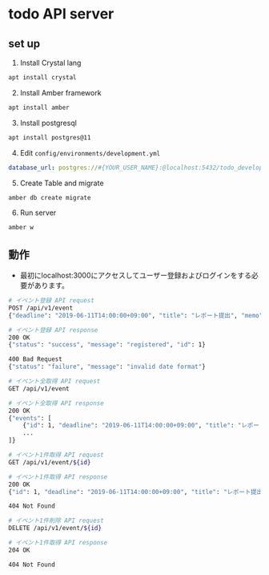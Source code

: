 # todo API server

## set up

1. Install Crystal lang

```bash
apt install crystal
```
2. Install Amber framework

```bash
apt install amber
```

3. Install postgresql
```bash
apt install postgres@11
```

4. Edit `config/environments/development.yml`
```yaml
database_url: postgres://#{YOUR_USER_NAME}:@localhost:5432/todo_development
```

5. Create Table and migrate
```bash
amber db create migrate
```
6. Run server
```bash
amber w
```

## 動作

- 最初にlocalhost:3000にアクセスしてユーザー登録およびログインをする必要があります。

```bash
# イベント登録 API request
POST /api/v1/event
{"deadline": "2019-06-11T14:00:00+09:00", "title": "レポート提出", "memo": ""}

# イベント登録 API response
200 OK
{"status": "success", "message": "registered", "id": 1}

400 Bad Request
{"status": "failure", "message": "invalid date format"}
```

```bash
# イベント全取得 API request
GET /api/v1/event

# イベント全取得 API response
200 OK
{"events": [
    {"id": 1, "deadline": "2019-06-11T14:00:00+09:00", "title": "レポート提出", "memo": ""},
    ...
]}
```

```bash
# イベント1件取得 API request
GET /api/v1/event/${id}

# イベント1件取得 API response
200 OK
{"id": 1, "deadline": "2019-06-11T14:00:00+09:00", "title": "レポート提出", "memo": ""}

404 Not Found
```

```bash
# イベント1件削除 API request
DELETE /api/v1/event/${id}

# イベント1件取得 API response
204 OK

404 Not Found
```